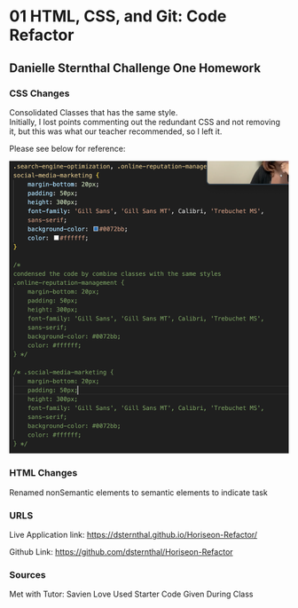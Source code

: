 # 01 HTML, CSS, and Git: Code Refactor

## Danielle Sternthal Challenge One Homework



### CSS Changes

Consolidated Classes that has the same style.  
Initially, I lost points commenting out the redundant CSS and not removing it, but this was what our teacher recommended, so I left it. 

Please see below for reference:

![Consolidated Classes that has the same style.](./assets/images/Consolidation.png) 

### HTML Changes

Renamed nonSemantic elements to semantic elements to indicate task

### URLS
Live Application link: https://dsternthal.github.io/Horiseon-Refactor/

Github Link: https://github.com/dsternthal/Horiseon-Refactor

### Sources
Met with Tutor: Savien Love
Used Starter Code Given During Class 